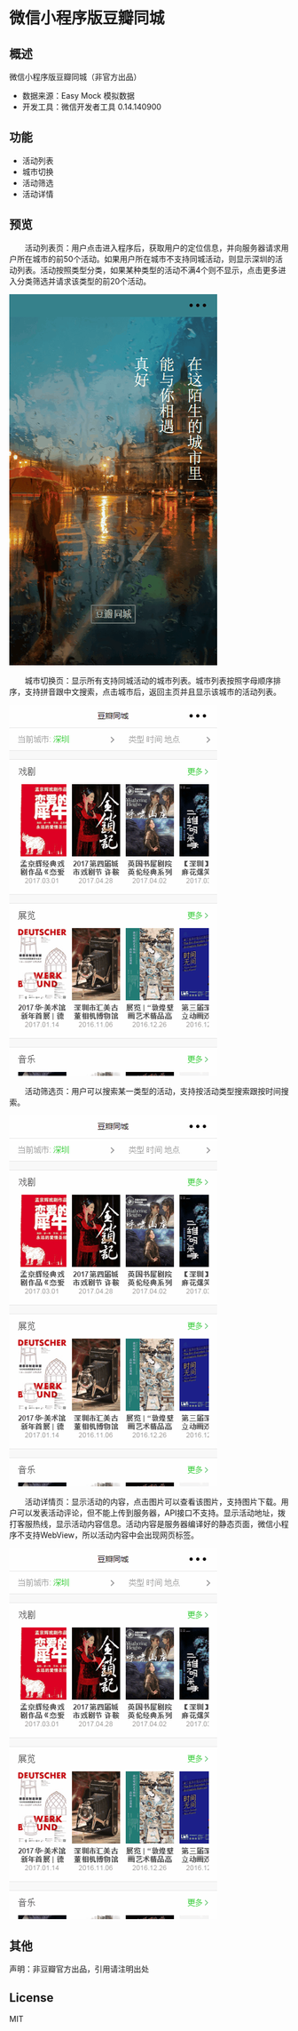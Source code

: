 # 微信小程序版豆瓣同城
## 概述
微信小程序版豆瓣同城（非官方出品）
- 数据来源：Easy Mock 模拟数据
- 开发工具：微信开发者工具 0.14.140900


## 功能
- 活动列表
- 城市切换
- 活动筛选
- 活动详情

## 预览

　　活动列表页：用户点击进入程序后，获取用户的定位信息，并向服务器请求用户所在城市的前50个活动。如果用户所在城市不支持同城活动，则显示深圳的活动列表。活动按照类型分类，如果某种类型的活动不满4个则不显示，点击更多进入分类筛选并请求该类型的前20个活动。

![活动列表](https://github.com/bruintong/resource/blob/master/screenshots/wechat-webapp-douban-location/event-list.gif)

　　城市切换页：显示所有支持同城活动的城市列表。城市列表按照字母顺序排序，支持拼音跟中文搜索，点击城市后，返回主页并且显示该城市的活动列表。
        
![城市切换](https://github.com/bruintong/resource/blob/master/screenshots/wechat-webapp-douban-location/select-city.gif)
 
 　　活动筛选页：用户可以搜索某一类型的活动，支持按活动类型搜索跟按时间搜索。
 
 ![活动筛选](https://github.com/bruintong/resource/blob/master/screenshots/wechat-webapp-douban-location/select-category.gif)
 
 　　活动详情页：显示活动的内容，点击图片可以查看该图片，支持图片下载。用户可以发表活动评论，但不能上传到服务器，API接口不支持。显示活动地址，拨打客服热线，显示活动内容信息。活动内容是服务器编译好的静态页面，微信小程序不支持WebView，所以活动内容中会出现网页标签。
 
 ![活动详情](https://github.com/bruintong/resource/blob/master/screenshots/wechat-webapp-douban-location/event-detail.gif)
 
## 其他
声明：非豆瓣官方出品，引用请注明出处

## License
MIT
